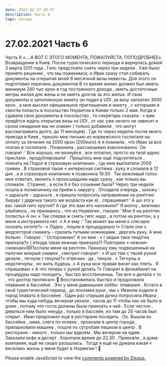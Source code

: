 ```yaml
---
date: 2021-02-27 20:37
description: Часть 6
tags: norway
---
```

# 27.02.2021 Часть 6

Часть 6 «....А ВОТ С ЭТОГО МОМЕНТА, ПОЖАЛУЙСТА, ПОПОДРОБНЕЕ». Возвращение в Киев. После туристического периода я вернулась домой 3 марта 2011 года . Гипс предстояло снять через три недели . Уже было принято решение , что мы поженимся, и Иван сразу стал собирать документы на открытие моей 6 месячной визы невесты. Для этого он подготовил перечень документов В то время жених должен был иметь минимум 240 тыс крон в год постоянного дохода , иметь достаточные метры жилья для жены и не иметь долгов за это жилье. И свои документы и заполненную анкету он подал в UDI ,за визу заплатил 3000 крон , а мне выслал официальное приглашение и анкету , с которыми я смогла попасть в посольство Норвегии в Киеве только 2 мая. Когда я сдавала свои документы в посольство , то секретарь сказала : « вам придётся ждать открытие визы из UDI , от нас уже ничего не зависит и сроки ожидания мы не знаем» ( только добавили , что могут рассматривать долго, до 11 месяцев) . Где то через неделю после моего приезда в Киев , пришло мне письмо из норвежского госпиталя на оплату за лечение на 2000 крон (200euro) А я помнила , что Иван за все платил в госпитале . Позвонила , рассказываю взволнованно. Он говорит :’ Все хорошо, не волнуйся , все оплатил, просто на твой адрес прислали , продублировали’ . Пришлось мне ещё подсуетиться , поехать на Подол в страховую компанию , где мне выплатили 2000 гривен . В страховой такая « интересная система : руку я сломала в 12 дня , а в страховую компанию я позвонила 19.30 . Так вежливый голос мне ответил, звонить о происшедшем надо сразу , как только вы сломали . Странно , а если б я без сознания была? Через три недели пошла в поликлинику на приём к хирургу . Отсидела очередь , захожу : « здрасьте - здрасьте , я пришла попросить направление на рентген! Хирург ( дядечка такого же возраста как я) , спрашивает:’ А шо это у вас такой гипс крутой? А где это вам его наложили?’ Я молчу , вежливо улыбаюсь , не признаюсь , что из Норвегии , говорю ‘ Мне б на рентген попасть» А он: « Так сперва ж снять гипс надо , а потом на рентген, а у меня и инструмента нет .» А я ему :’ Так может вы меня к слесарю послать хотите?» -« Ладно , пошли в процедурную !» Стали они с медсестрой снимать - срезать тупыми ножницами , дергать руку. А мне больно . Говорю : ‘ Осторожнее!’ А он мне : « І звідки така тендітна приіхала?» ( откуда такая нежная приехала?) Повторяю « нежная- снежная»😻Послали меня на рентген. Приношу ему подвешенный на палочке мокрый снимок , смотрит-говорит : « И шо там с твоей рукой делали , тягнули ( тянули)?» отвечаю : да , тянули . « Тягнулы и недотягнулы , но жить будешь .» А рука моя правая висит как плеть . Я спрашиваю « А что теперь с рукой делать ?» Говорит в физкабинет на процедуры надо походить , быстро восстановишь. Так все и делала « то , что доктор прописал» 🧐 Восстановилась быстро и продолжила плавание в бассейне . Это у меня давнишнее хобби- плавание . Кстати в свой туристический период , до поломки руки , мы с Иваном ездили в город плавать в бассейне . Один раз старшая дочка попросила Ивана , чтобы мы куда нибудь вечером уехали , часов до 11 чтобы нас не было в доме , потому что гости должны были приехать к ней . Если честно , деваться нам было некуда , только в бассейн, но там до 20 часов был открыт . Иван предложил ещё в ресторане посидеть . Ох. Вышли из бассейна , зима, снега по колено , проехали в центр города , припарковали машину , пошли по сугробам пешком в центр . В ресторане - никого , только мы вдвоём . Мы вечером не едим . Заказали кофе и десерт . Коротали время до 22.30 . Приехали , а дома компания, ещё не скоро разошлись . Тогда я ещё не думала какая « веселая» жизнь у меня будет в Норвегии ! 🤗


<div id="disqus_thread"></div>
<script>
    /**
    *  RECOMMENDED CONFIGURATION VARIABLES: EDIT AND UNCOMMENT THE SECTION BELOW TO INSERT DYNAMIC VALUES FROM YOUR PLATFORM OR CMS.
    *  LEARN WHY DEFINING THESE VARIABLES IS IMPORTANT: https://disqus.com/admin/universalcode/#configuration-variables    */
    /*
    var disqus_config = function () {
    this.page.url = PAGE_URL;  // Replace PAGE_URL with your page's canonical URL variable
    this.page.identifier = PAGE_IDENTIFIER; // Replace PAGE_IDENTIFIER with your page's unique identifier variable
    };
    */
    (function() { // DON'T EDIT BELOW THIS LINE
    var d = document, s = d.createElement('script');
    s.src = 'https://irina-blog-1.disqus.com/embed.js';
    s.setAttribute('data-timestamp', +new Date());
    (d.head || d.body).appendChild(s);
    })();
</script>
<noscript>Please enable JavaScript to view the <a href="https://disqus.com/?ref_noscript">comments powered by Disqus.</a></noscript>
